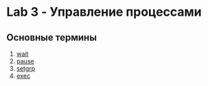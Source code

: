 # Lab 3 - Управление процессами

## Основные термины
1. [wait](https://www.opennet.ru/cgi-bin/opennet/man.cgi?topic=wait&category=2)
2. [pause](https://www.opennet.ru/man.shtml?topic=pause&category=2&russian=2)
3. [setgrp](https://www.opennet.ru/man.shtml?topic=setpgrp&russian=2&category=&submit=%F0%CF%CB%C1%DA%C1%D4%D8+man)
4. [exec](https://www.opennet.ru/man.shtml?topic=execvp&russian=2&category=&submit=%F0%CF%CB%C1%DA%C1%D4%D8+man)
